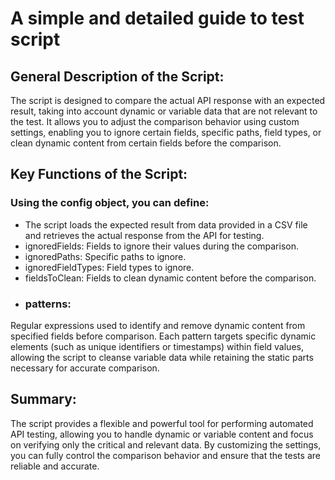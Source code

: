 # A simple and detailed guide to test script

## General Description of the Script: 
The script is designed to compare the actual API response with an expected result, taking into account dynamic or variable data that are not relevant to the test. It allows you to adjust the comparison behavior using custom settings, enabling you to ignore certain fields, specific paths, field types, or clean dynamic content from certain fields before the comparison.

## Key Functions of the Script:
### Using the config object, you can define:

- The script loads the expected result from data provided in a CSV file and retrieves the actual response from the API for testing.
- ignoredFields: 
Fields to ignore their values during the comparison.
- ignoredPaths:
Specific paths to ignore.
- ignoredFieldTypes:
Field types to ignore.
- fieldsToClean:
Fields to clean dynamic content before the comparison.
- ### patterns:
Regular expressions used to identify and remove dynamic content from specified fields before comparison. Each pattern targets specific dynamic elements (such as unique identifiers or timestamps) within field values, allowing the script to cleanse variable data while retaining the static parts necessary for accurate comparison.

## Summary:
The script provides a flexible and powerful tool for performing automated API testing, allowing you to handle dynamic or variable content and focus on verifying only the critical and relevant data. By customizing the settings, you can fully control the comparison behavior and ensure that the tests are reliable and accurate.






